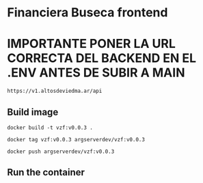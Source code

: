 # Financiera Buseca frontend

# IMPORTANTE PONER LA URL CORRECTA DEL BACKEND EN EL .ENV ANTES DE SUBIR A MAIN
```
https://v1.altosdeviedma.ar/api
```

## Build image
```
docker build -t vzf:v0.0.3 .
```

```
docker tag vzf:v0.0.3 argserverdev/vzf:v0.0.3
```

```
docker push argserverdev/vzf:v0.0.3
```

## Run the container
```

```